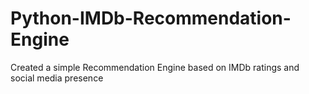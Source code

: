 # Python-IMDb-Recommendation-Engine
Created a simple Recommendation Engine based on IMDb ratings and social media presence
